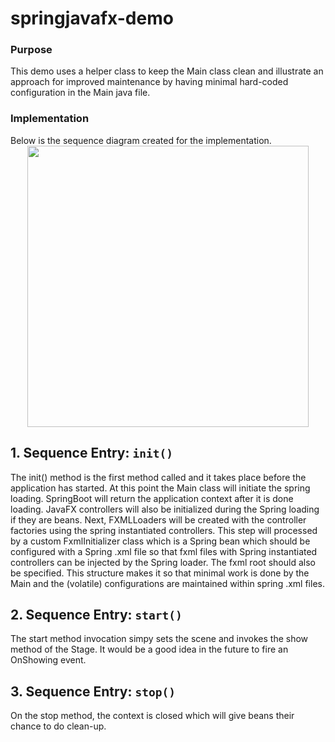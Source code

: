 # springjavafx-demo
<h3>Purpose</h3>

This demo uses a helper class to keep the Main class clean and illustrate an approach for improved maintenance by having minimal hard-coded configuration in the Main java file. 
<h3> Implementation</h3>
Below is the sequence diagram created for the implementation.  

  <div align="center" width="1200px"> 
    <img src="http://ricardo-marquez.com/rm/assets/images/sequence-diagram-springjavafx.svg" alt="" height="450px">
  </div> 
  
<h2>1. Sequence Entry: <code>init()</code> </h2>

The init() method is the first method called and it takes place before the application has started.  At this point the Main class will initiate the spring loading.  SpringBoot will return the application context after it is done loading.   JavaFX controllers  will also be initialized during the Spring loading if they are beans.  Next, FXMLLoaders will be created with the controller factories using the spring instantiated controllers.  This step will processed by a custom FxmlInitializer class which is a Spring bean which should be configured with a Spring .xml file so that fxml files with Spring instantiated controllers can be injected by the Spring loader.  The fxml root should also be specified.  This structure makes it so that minimal work is done by the Main and the (volatile) configurations are maintained within spring .xml files.

<h2>2. Sequence Entry:  <code>start()</code> </h2>

The start method invocation simpy sets the scene and invokes the show method of the Stage.  It would be a good idea in the future to fire an OnShowing event. 

<h2> 3. Sequence Entry: <code>stop()</code> </h2>

On the stop method, the context is closed which will give beans their chance to do clean-up.
